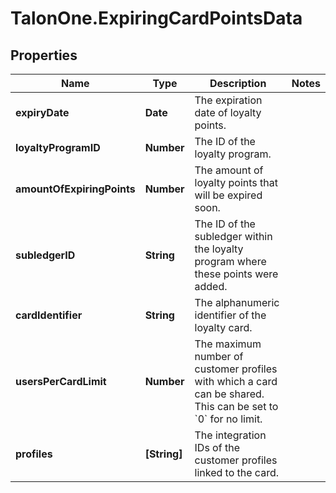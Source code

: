 # TalonOne.ExpiringCardPointsData

## Properties

Name | Type | Description | Notes
------------ | ------------- | ------------- | -------------
**expiryDate** | **Date** | The expiration date of loyalty points. | 
**loyaltyProgramID** | **Number** | The ID of the loyalty program. | 
**amountOfExpiringPoints** | **Number** | The amount of loyalty points that will be expired soon. | 
**subledgerID** | **String** | The ID of the subledger within the loyalty program where these points were added. | 
**cardIdentifier** | **String** | The alphanumeric identifier of the loyalty card. | 
**usersPerCardLimit** | **Number** | The maximum number of customer profiles with which a card can be shared. This can be set to &#x60;0&#x60; for no limit.  | 
**profiles** | **[String]** | The integration IDs of the customer profiles linked to the card. | 


